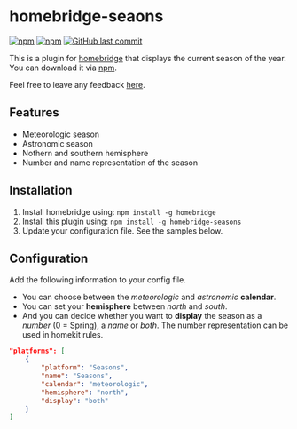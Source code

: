 # homebridge-seaons
[![npm](https://img.shields.io/npm/v/homebridge-seaons.svg?style=flat-square)](https://www.npmjs.com/package/homebridge-seaons)
[![npm](https://img.shields.io/npm/dt/homebridge-seaons.svg?style=flat-square)](https://www.npmjs.com/package/homebridge-seaons)
[![GitHub last commit](https://img.shields.io/github/last-commit/naofireblade/homebridge-seaons.svg?style=flat-square)](https://github.com/naofireblade/homebridge-seaons)

This is a plugin for [homebridge](https://github.com/nfarina/homebridge) that displays the current season of the year. You can download it via [npm](https://www.npmjs.com/package/homebridge-seasons).

Feel free to leave any feedback [here](https://github.com/naofireblade/homebridge-seasons/issues).

## Features

- Meteorologic season
- Astronomic season
- Nothern and southern hemisphere
- Number and name representation of the season

## Installation

1. Install homebridge using: `npm install -g homebridge`
2. Install this plugin using: `npm install -g homebridge-seasons`
3. Update your configuration file. See the samples below.

## Configuration

Add the following information to your config file.

- You can choose between the *meteorologic* and *astronomic* **calendar**.
- You can set your **hemisphere** between *north* and *south*.
- And you can decide whether you want to **display** the season as a *number* (0 = Spring), a *name* or *both*. The number representation can be used in homekit rules.


```json
"platforms": [
	{
		"platform": "Seasons",
		"name": "Seasons",
		"calendar": "meteorologic",
		"hemisphere": "north",
		"display": "both"
	}
]
```
